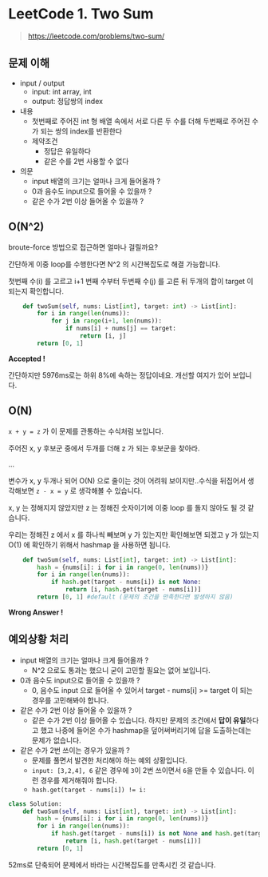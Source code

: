 # LeetCode 1. Two Sum

> https://leetcode.com/problems/two-sum/

## 문제 이해

* input / output
  * input: int array, int
  * output: 정답쌍의 index
* 내용
  * 첫번째로 주어진 int 형 배열 속에서 서로 다른 두 수를 더해 두번째로 주어진 수가 되는 쌍의 index를 반환한다
  * 제약조건
    * 정답은 유일하다
    * 같은 수를 2번 사용할 수 없다
* 의문
  * input 배열의 크기는 얼마나 크게 들어올까 ?
  * 0과 음수도 input으로 들어올 수 있을까 ?
  * 같은 수가 2번 이상 들어올 수 있을까 ?

## O(N^2)

broute-force 방법으로 접근하면 얼마나 걸릴까요?

간단하게 이중 loop를 수행한다면 N^2 의 시간복잡도로 해결 가능합니다.

첫번째 수(i) 를 고르고 i+1 번째 수부터 두번째 수(j) 를 고른 뒤 두개의 합이 target 이 되는지 확인합니다.

```python
    def twoSum(self, nums: List[int], target: int) -> List[int]:
        for i in range(len(nums)):
            for j in range(i+1, len(nums)):
                if nums[i] + nums[j] == target:
                    return [i, j]
        return [0, 1]
```

**Accepted !**

간단하지만 5976ms로는 하위 8%에 속하는 정답이네요. 개선할 여지가 있어 보입니다.

## O(N)

`x + y = z` 가 이 문제를 관통하는 수식처럼 보입니다.

주어진 x, y 후보군 중에서 두개를 더해 z 가 되는 후보군을 찾아라.

...

변수가 x, y 두개나 되어 O(N) 으로 줄이는 것이 어려워 보이지만..수식을 뒤집어서 생각해보면 `z - x = y` 로 생각해볼 수 있습니다.

x, y 는 정해지지 않았지만 z 는 정해진 숫자이기에 이중 loop 를 돌지 않아도 될 것 같습니다.

우리는 정해진 z 에서 x 를 하나씩 빼보며 y 가 있는지만 확인해보면 되겠고 y 가 있는지 O(1) 에 확인하기 위해서 hashmap 을 사용하면 됩니다.

```python
    def twoSum(self, nums: List[int], target: int) -> List[int]:
        hash = {nums[i]: i for i in range(0, len(nums))}
        for i in range(len(nums)):
            if hash.get(target - nums[i]) is not None:
                return [i, hash.get(target - nums[i])]
        return [0, 1] #default (문제의 조건을 만족한다면 발생하지 않음)
```

**Wrong Answer !**

## 예외상황 처리

* input 배열의 크기는 얼마나 크게 들어올까 ?
  * N^2 으로도 통과는 했으니 굳이 고민할 필요는 없어 보입니다.
* 0과 음수도 input으로 들어올 수 있을까 ?
  * 0, 음수도 input 으로 들어올 수 있어서 target - nums[i] >= target 이 되는 경우를 고민해봐야 합니다.
* 같은 수가 2번 이상 들어올 수 있을까 ?
  * 같은 수가 2번 이상 들어올 수 있습니다. 하지만 문제의 조건에서 **답이 유일**하다고 했고 나중에 들어온 수가 hashmap을 덮어써버리기에 답을 도출하는데는 문제가 없습니다.
* 같은 수가 2번 쓰이는 경우가 있을까 ?
  * 문제를 풀면서 발견한 처리해야 하는 예외 상황입니다.
  * `input: [3,2,4], 6` 같은 경우에 `3`이 2번 쓰이면서 `6`을 만들 수 있습니다. 이런 경우를 제거해줘야 합니다.
  * `hash.get(target - nums[i]) != i:`

```python
class Solution:
    def twoSum(self, nums: List[int], target: int) -> List[int]:
        hash = {nums[i]: i for i in range(0, len(nums))}
        for i in range(len(nums)):
            if hash.get(target - nums[i]) is not None and hash.get(target - nums[i]) != i:
                return [i, hash.get(target - nums[i])]
        return [0, 1]
```

52ms로 단축되어 문제에서 바라는 시간복잡도를 만족시킨 것 같습니다.
